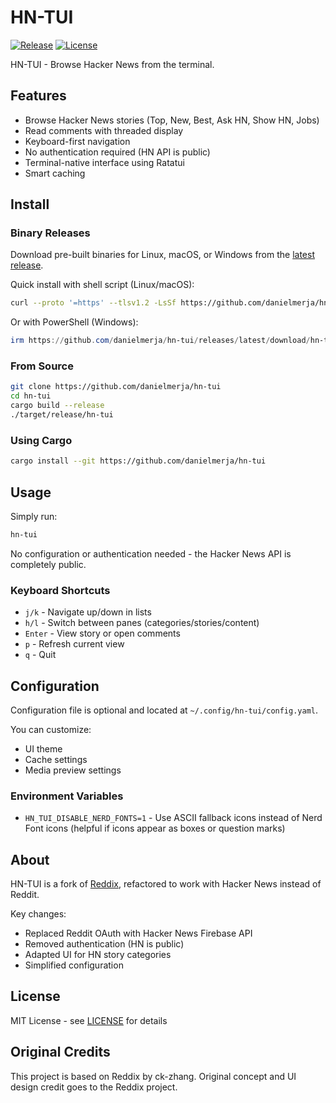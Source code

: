 # HN-TUI

[![Release](https://img.shields.io/github/v/release/danielmerja/hn-tui?style=flat-square)](https://github.com/danielmerja/hn-tui/releases/latest)
[![License](https://img.shields.io/badge/license-MIT-blue.svg?style=flat-square)](LICENSE)

HN-TUI - Browse Hacker News from the terminal.

## Features

- Browse Hacker News stories (Top, New, Best, Ask HN, Show HN, Jobs)
- Read comments with threaded display
- Keyboard-first navigation
- No authentication required (HN API is public)
- Terminal-native interface using Ratatui
- Smart caching

## Install

### Binary Releases

Download pre-built binaries for Linux, macOS, or Windows from the [latest release](https://github.com/danielmerja/hn-tui/releases/latest).

Quick install with shell script (Linux/macOS):
```sh
curl --proto '=https' --tlsv1.2 -LsSf https://github.com/danielmerja/hn-tui/releases/latest/download/hn-tui-installer.sh | sh
```

Or with PowerShell (Windows):
```powershell
irm https://github.com/danielmerja/hn-tui/releases/latest/download/hn-tui-installer.ps1 | iex
```

### From Source

```sh
git clone https://github.com/danielmerja/hn-tui
cd hn-tui
cargo build --release
./target/release/hn-tui
```

### Using Cargo

```sh
cargo install --git https://github.com/danielmerja/hn-tui
```

## Usage

Simply run:

```sh
hn-tui
```

No configuration or authentication needed - the Hacker News API is completely public.

### Keyboard Shortcuts

- `j/k` - Navigate up/down in lists
- `h/l` - Switch between panes (categories/stories/content)
- `Enter` - View story or open comments
- `p` - Refresh current view
- `q` - Quit

## Configuration

Configuration file is optional and located at `~/.config/hn-tui/config.yaml`.

You can customize:
- UI theme
- Cache settings
- Media preview settings

### Environment Variables

- `HN_TUI_DISABLE_NERD_FONTS=1` - Use ASCII fallback icons instead of Nerd Font icons (helpful if icons appear as boxes or question marks)

## About

HN-TUI is a fork of [Reddix](https://github.com/ck-zhang/reddix), refactored to work with Hacker News instead of Reddit.

Key changes:
- Replaced Reddit OAuth with Hacker News Firebase API
- Removed authentication (HN is public)
- Adapted UI for HN story categories
- Simplified configuration

## License

MIT License - see [LICENSE](LICENSE) for details

## Original Credits

This project is based on Reddix by ck-zhang. Original concept and UI design credit goes to the Reddix project.
